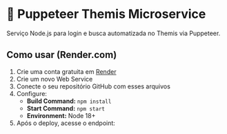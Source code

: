 # 🧠 Puppeteer Themis Microservice

Serviço Node.js para login e busca automatizada no Themis via Puppeteer.

## Como usar (Render.com)

1. Crie uma conta gratuita em [Render](https://render.com)
2. Crie um novo Web Service
3. Conecte o seu repositório GitHub com esses arquivos
4. Configure:
   - **Build Command:** `npm install`
   - **Start Command:** `npm start`
   - **Environment:** Node 18+
5. Após o deploy, acesse o endpoint:
